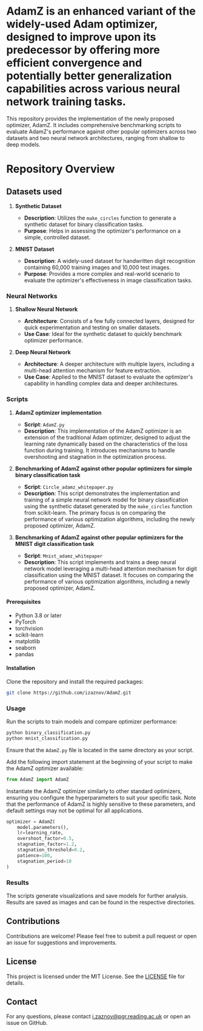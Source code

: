 # AdamZ is an enhanced variant of the widely-used Adam optimizer, designed to improve upon its predecessor by offering more efficient convergence and potentially better generalization capabilities across various neural network training tasks.

This repository provides the implementation of the newly proposed optimizer, AdamZ. It includes comprehensive benchmarking scripts to evaluate AdamZ's performance against other popular optimizers across two datasets and two neural network architectures, ranging from shallow to deep models.

# Repository Overview
## Datasets used

1. **Synthetic Dataset**
   - **Description**: Utilizes the `make_circles` function to generate a synthetic dataset for binary classification tasks.
   - **Purpose**: Helps in assessing the optimizer's performance on a simple, controlled dataset.

2. **MNIST Dataset**
   - **Description**: A widely-used dataset for handwritten digit recognition containing 60,000 training images and 10,000 test images.
   - **Purpose**: Provides a more complex and real-world scenario to evaluate the optimizer's effectiveness in image classification tasks.

### Neural Networks

1. **Shallow Neural Network**
   - **Architecture**: Consists of a few fully connected layers, designed for quick experimentation and testing on smaller datasets.
   - **Use Case**: Ideal for the synthetic dataset to quickly benchmark optimizer performance.

2. **Deep Neural Network**
   - **Architecture**: A deeper architecture with multiple layers, including a multi-head attention mechanism for feature extraction.
   - **Use Case**: Applied to the MNIST dataset to evaluate the optimizer's capability in handling complex data and deeper architectures.
### Scripts

1. **AdamZ optimizer implementation**
   - **Script**: `AdamZ.py`
   - **Description**: This implementation of the AdamZ optimizer is an extension of the traditional Adam optimizer, 
designed to adjust the learning rate dynamically based on the characteristics of the loss function during training. 
It introduces mechanisms to handle overshooting and stagnation in the optimization process.

2. **Benchmarking of AdamZ against other popular optimizers for simple binary classification task**
   - **Script**: `Circle_adamz_whitepaper.py`
   - **Description**: This script demonstrates the implementation and training of a simple neural network model for binary classification using the synthetic dataset generated by the `make_circles` function from scikit-learn. The primary focus is on comparing the performance of various optimization algorithms, including the newly proposed optimizer, AdamZ.
  
3. **Benchmarking of AdamZ against other popular optimizers for the MNIST digit classification task**
   - **Script**: `Mnist_adamz_whitepaper`
   - **Description**: This script implements and trains a deep neural network model leveraging a multi-head attention mechanism for digit classification using the MNIST dataset. It focuses on comparing the performance of various optimization algorithms, including a newly proposed optimizer, AdamZ.

#### Prerequisites

- Python 3.8 or later
- PyTorch
- torchvision
- scikit-learn
- matplotlib
- seaborn
- pandas

#### Installation

Clone the repository and install the required packages:

```bash
git clone https://github.com/izaznov/AdamZ.git
```

### Usage


Run the scripts to train models and compare optimizer performance:

```bash
python binary_classification.py
python mnist_classification.py
```
Ensure that the `AdamZ.py` file is located in the same directory as your script.

Add the following import statement at the beginning of your script to make the AdamZ optimizer available:

```python
from AdamZ import AdamZ
```

Instantiate the AdamZ optimizer similarly to other standard optimizers, ensuring you configure the hyperparameters to suit your specific task. Note that the performance of AdamZ is highly sensitive to these parameters, and default settings may not be optimal for all applications.

```python
optimizer = AdamZ(
    model.parameters(),
    lr=learning_rate,
    overshoot_factor=0.5,
    stagnation_factor=1.2,
    stagnation_threshold=0.2,
    patience=100,
    stagnation_period=10
)
```

### Results

The scripts generate visualizations and save models for further analysis. Results are saved as images and can be found in the respective directories.

## Contributions

Contributions are welcome! Please feel free to submit a pull request or open an issue for suggestions and improvements.

## License

This project is licensed under the MIT License. See the [LICENSE](LICENSE) file for details.

## Contact

For any questions, please contact i.zaznov@pgr.reading.ac.uk or open an issue on GitHub.

